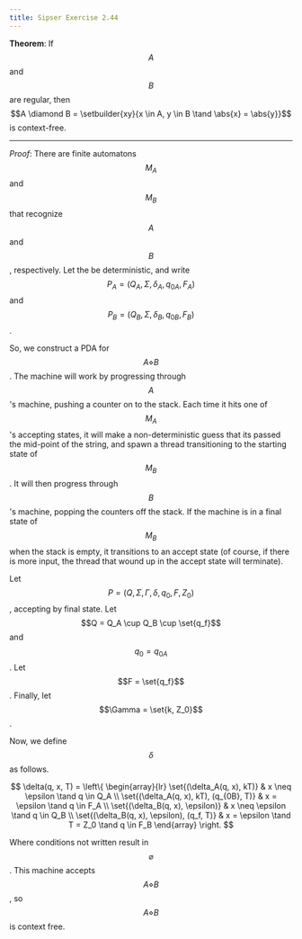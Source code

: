 ```yaml
---
title: Sipser Exercise 2.44
---
```



**Theorem**: If $$A$$ and $$B$$ are regular, then $$A \diamond B = \setbuilder{xy}{x \in A, y \in B \tand \abs{x} = \abs{y}}$$ is context-free.

----

*Proof*:
There are finite automatons $$M_A$$ and $$M_B$$ that recognize $$A$$ and $$B$$, respectively.
Let the be deterministic, and write $$P_A = (Q_A, \Sigma, \delta_A, q_{0A}, F_A)$$ and $$P_B = (Q_B, \Sigma, \delta_B, q_{0B}, F_B)$$.



So, we construct a PDA for $$A \diamond B$$.
The machine will work by progressing through $$A$$'s machine, pushing a counter on to the stack.
Each time it hits one of $$M_A$$'s accepting states, it will make a non-deterministic guess that its passed the mid-point of the string, and spawn a thread transitioning to the starting state of $$M_B$$.
It will then progress through $$B$$'s machine, popping the counters off the stack.
If the machine is in a final state of $$M_B$$ when the stack is empty, it transitions to an accept state (of course, if there is more input, the thread that wound up in the accept state will terminate).



Let $$P = (Q, \Sigma, \Gamma, \delta, q_0, F, Z_0)$$, accepting by final state.
Let $$Q = Q_A \cup Q_B \cup \set{q_f}$$ and $$q_0 = q_{0A}$$.
Let $$F = \set{q_f}$$.
Finally, let $$\Gamma = \set{k, Z_0}$$.



Now, we define $$\delta$$ as follows.

$$
\delta(q, x, T) = \left\{ \begin{array}{lr}
\set{(\delta_A(q, x), kT)} & x \neq \epsilon \tand q \in Q_A \\
\set{(\delta_A(q, x), kT), (q_{0B}, T)} & x = \epsilon \tand q \in F_A \\
\set{(\delta_B(q, x), \epsilon)} & x \neq \epsilon \tand q \in Q_B \\
\set{(\delta_B(q, x), \epsilon), (q_f, T)} & x = \epsilon \tand T = Z_0 \tand q \in F_B
\end{array} \right.
$$

Where conditions not written result in $$\varnothing$$.
This machine accepts $$A \diamond B$$, so $$A \diamond B$$ is context free.
